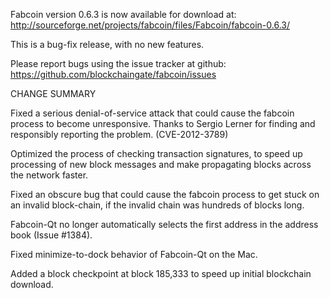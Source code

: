Fabcoin version 0.6.3 is now available for download at:
  http://sourceforge.net/projects/fabcoin/files/Fabcoin/fabcoin-0.6.3/

This is a bug-fix release, with no new features.

Please report bugs using the issue tracker at github:
  https://github.com/blockchaingate/fabcoin/issues

CHANGE SUMMARY

Fixed a serious denial-of-service attack that could cause the
fabcoin process to become unresponsive. Thanks to Sergio Lerner
for finding and responsibly reporting the problem. (CVE-2012-3789)

Optimized the process of checking transaction signatures, to
speed up processing of new block messages and make propagating
blocks across the network faster.

Fixed an obscure bug that could cause the fabcoin process to get
stuck on an invalid block-chain, if the invalid chain was
hundreds of blocks long.

Fabcoin-Qt no longer automatically selects the first address
in the address book (Issue #1384).

Fixed minimize-to-dock behavior of Fabcoin-Qt on the Mac.

Added a block checkpoint at block 185,333 to speed up initial
blockchain download.
